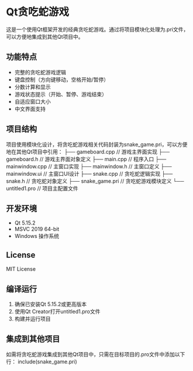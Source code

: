 # Qt贪吃蛇游戏

这是一个使用Qt框架开发的经典贪吃蛇游戏。通过将项目模块化处理为.pri文件，可以方便地集成到其他Qt项目中。

## 功能特点

- 完整的贪吃蛇游戏逻辑
- 键盘控制（方向键移动，空格开始/暂停）
- 分数计算和显示
- 游戏状态提示（开始、暂停、游戏结束）
- 自适应窗口大小
- 中文界面支持

## 项目结构

项目使用模块化设计，将贪吃蛇游戏相关代码封装为snake_game.pri，可以方便地在其他Qt项目中引用：
├── gameboard.cpp       // 游戏主界面实现
├── gameboard.h         // 游戏主界面对象定义
├── main.cpp            // 程序入口
├── mainwindow.cpp      // 主窗口实现
├── mainwindow.h        // 主窗口定义
├── mainwindow.ui       // 主窗口UI设计
├── snake.cpp           // 贪吃蛇逻辑实现
├── snake.h             // 贪吃蛇对象定义
├── snake_game.pri      // 贪吃蛇游戏模块定义
└── untitled1.pro       // 项目主配置文件

## 开发环境

- Qt 5.15.2
- MSVC 2019 64-bit
- Windows 操作系统

## License

MIT License

## 编译运行

1. 确保已安装Qt 5.15.2或更高版本
2. 使用Qt Creator打开untitled1.pro文件
3. 构建并运行项目

## 集成到其他项目

如需将贪吃蛇游戏集成到其他Qt项目中，只需在目标项目的.pro文件中添加以下行：
include(snake_game.pri)
